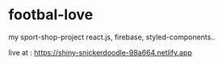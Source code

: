 # footbal-love
 my sport-shop-project
 react.js, firebase, styled-components..


live at :
https://shiny-snickerdoodle-98a664.netlify.app

